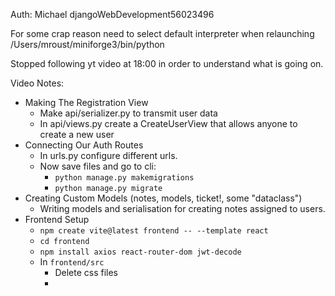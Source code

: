 
Auth:
Michael
djangoWebDevelopment56023496


For some crap reason need to select default interpreter when relaunching
/Users/mroust/miniforge3/bin/python

Stopped following yt video at 18:00 in order to understand what is going on.


Video Notes:
- Making The Registration View
  - Make api/serializer.py to transmit user data
  - In api/views.py create a CreateUserView that allows anyone to create a new user
- Connecting Our Auth Routes
  - In urls.py configure different urls.
  - Now save files and go to cli:
    - `python manage.py makemigrations`
    - `python manage.py migrate`
- Creating Custom Models (notes, models, ticket!, some "dataclass")
  - Writing models and serialisation for creating notes assigned to users.
- Frontend Setup
  - `npm create vite@latest frontend -- --template react`
  - `cd frontend`
  - `npm install axios react-router-dom jwt-decode`
  - In `frontend/src`
    - Delete css files
    -


